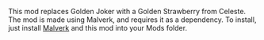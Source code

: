 This mod replaces Golden Joker with a Golden Strawberry from Celeste. The mod is made using Malverk, and requires it as a dependency. To install, just install [Malverk](https://github.com/Eremel/Malverk) and this mod into your Mods folder.
